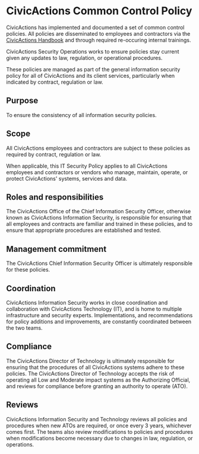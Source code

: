 # CivicActions Common Control Policy

CivicActions has implemented and documented a set of common control policies. All policies are disseminated to employees and contractors via the [CivicActions Handbook](https://civicactions-handbook.readthedocs.io/en/latest/README/) and through required re-occuring internal trainings.

CivicActions Security Operations works to ensure policies stay current given any updates to law, regulation, or operational procedures.

These policies are managed as part of the general information security policy for all of CivicActions and its client services, particularly when indicated by contract, regulation or law.

## Purpose

To ensure the consistency of all information security policies.

## Scope

All CivicActions employees and contractors are subject to these policies as required by
contract, regulation or law.

When applicable, this IT Security Policy applies to all CivicActions employees and
contractors or vendors who manage, maintain, operate, or protect CivicActions' systems,
services and data.

## Roles and responsibilities

The CivicActions Office of the Chief Information Security Officer, otherwise known as CivicActions Information Security, is responsible for ensuring that all employees and contracts are familiar and trained in these policies, and to ensure that appropriate procedures are established and tested.

## Management commitment

The CivicActions Chief Information Security Officer is ultimately responsible for these policies. 

## Coordination 

CivicActions Information Security works in close coordination and collaboration with CivicActions Technology (IT), and is home to multiple infrastructure and security experts. Implementations, and recommendations for policy additions and improvements, are constantly coordinated between the two teams. 

## Compliance

The CivicActions Director of Technology is ultimately responsible for ensuring that the procedures of all CivicActions systems adhere to these policies. The CivicActions Director of Technology accepts the risk of operating all Low and Moderate impact systems as the Authorizing Official, and reviews for compliance before granting an authority to operate (ATO).	

## Reviews

CivicActions Information Security and Technology reviews all policies and procedures when new ATOs are required, or once every 3 years, whichever comes first. The teams also review modifications to policies and procedures when modifications become necessary due to changes in law, regulation, or operations.
